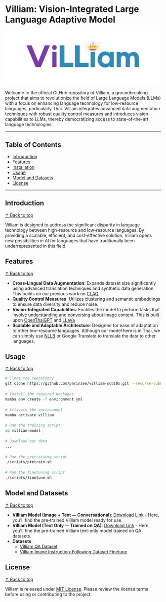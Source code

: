 # Villiam: Vision-Integrated Large Language Adaptive Model

<div align="center">
  <img src="https://raw.githubusercontent.com/parinzee/villiam-scb10x/main/logo.png" alt="Villiam Logo">
</div>

Welcome to the official GitHub repository of Villiam, a groundbreaking project that aims to revolutionize the field of Large Language Models (LLMs) with a focus on enhancing language technology for low-resource languages, particularly Thai. Villiam integrates advanced data augmentation techniques with robust quality control measures and introduces vision capabilities to LLMs, thereby democratizing access to state-of-the-art language technologies.

---

## Table of Contents
- [Introduction](#introduction)
- [Features](#features)
- [Installation](#installation)
- [Usage](#usage)
- [Model and Datasets](#model-and-datasets)
- [License](#license)

---

## Introduction
[↑ Back to top](#table-of-contents)

Villiam is designed to address the significant disparity in language technology between high-resource and low-resource languages. By providing a scalable, efficient, and cost-effective solution, Villiam opens new possibilities in AI for languages that have traditionally been underrepresented in this field.

## Features
[↑ Back to top](#table-of-contents)

- **Cross-Lingual Data Augmentation**: Expands dataset size significantly using advanced translation techniques and synthetic data generation. This builds on our previous work on [CLAQ](https://github.com/parinzee/cross-lingual-data-augmentation-for-thai-qa/tree/807e40bf80b38b5759d4e29dbd1f6ae004b6d250)
- **Quality Control Measures**: Utilizes clustering and semantic embeddings to ensure data diversity and reduce noise.
- **Vision-Integrated Capabilities**: Enables the model to perform tasks that involve understanding and conversing about image content. This is built upon [OpenThaiGPT](https://openthaigpt.aieat.or.th/) and [LLaVa](https://github.com/haotian-liu/LLaVA)
- **Scalable and Adaptable Architecture**: Designed for ease of adaptation to other low-resource languages. Although our model here is in Thai, we can simply use [NLLB](https://ai.meta.com/research/no-language-left-behind/) or Google Translate to translate the data to other languages.

## Usage
[↑ Back to top](#table-of-contents)

```bash
# Clone the repository
git clone https://github.com/parinzee/villiam-scb10x.git --recurse-submodules --remote-submodules

# Install the required packages
mamba env create -f environment.yml

# Activate the environment
mamba activate villiam

# Run the training script
cd villiam-model

# Download our data
...

# Run the pretraining script
./scripts/pretrain.sh

# Run the finetuning script
./scripts/finetune.sh
```

## Model and Datasets
[↑ Back to top](#table-of-contents)

- **Villiam Model (Image + Text —  Conversational)**: [Download Link](#) - Here, you'll find the pre-trained Villiam model ready for use.
- **Villiam Model (Text Only —  Trained on QA)**: [Download Link](https://huggingface.co/parinzee/villiam-qa-100-beta-7b) - Here, you'll find the pre-trained Villiam text-only model trained on QA datasets.
- **Datasets**:
    - [Villiam QA Dataset](https://huggingface.co/datasets/parinzee/claq-qa-thai-dataset)
    - [Villiam Image Instruction-Following Dataset Finetune](https://huggingface.co/datasets/senmeetechin/LLaVA-TH)

## License
[↑ Back to top](#table-of-contents)

Villiam is released under [MIT License](LICENSE). Please review the license terms before using or contributing to the project.